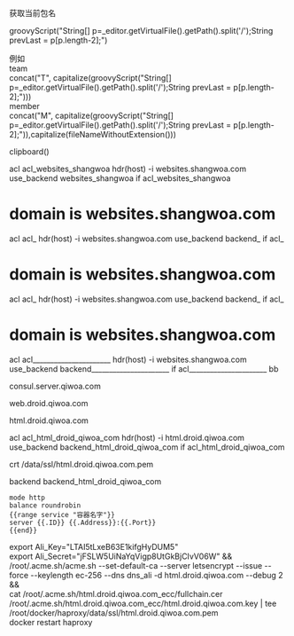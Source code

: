 获取当前包名

groovyScript("String[] p=_editor.getVirtualFile().getPath().split('/');String prevLast = p[p.length-2];")  


例如  
team  
concat("T", capitalize(groovyScript("String[] p=_editor.getVirtualFile().getPath().split('/');String prevLast = p[p.length-2];")))  
member  
concat("M", capitalize(groovyScript("String[] p=_editor.getVirtualFile().getPath().split('/');String prevLast = p[p.length-2];")),capitalize(fileNameWithoutExtension()))

clipboard()

acl acl_websites_shangwoa hdr(host) -i websites.shangwoa.com
use_backend websites_shangwoa if acl_websites_shangwoa



# domain is websites.shangwoa.com
acl acl_ hdr(host) -i websites.shangwoa.com
use_backend backend_ if acl_


# domain is websites.shangwoa.com
acl acl_ hdr(host) -i websites.shangwoa.com
use_backend backend_ if acl_


# domain is websites.shangwoa.com
acl acl______________________ hdr(host) -i websites.shangwoa.com
use_backend backend______________________ if acl______________________
bb

consul.server.qiwoa.com

web.droid.qiwoa.com

html.droid.qiwoa.com



acl acl_html_droid_qiwoa_com hdr(host) -i html.droid.qiwoa.com
use_backend backend_html_droid_qiwoa_com if acl_html_droid_qiwoa_com

crt /data/ssl/html.droid.qiwoa.com.pem

backend backend_html_droid_qiwoa_com

	mode http
	balance roundrobin
	{{range service "容器名字"}}
	server {{.ID}} {{.Address}}:{{.Port}}
	{{end}}

export Ali_Key="LTAI5tLxeB63E1kifgHyDUM5" \
export Ali_Secret="jFSLW5UiNaYqVigp8UtGkBjCIvV06W" &&\
/root/.acme.sh/acme.sh  --set-default-ca  --server  letsencrypt --issue --force --keylength   ec-256  --dns dns_ali -d html.droid.qiwoa.com  --debug 2 &&\
cat /root/.acme.sh/html.droid.qiwoa.com_ecc/fullchain.cer /root/.acme.sh/html.droid.qiwoa.com_ecc/html.droid.qiwoa.com.key | tee /root/docker/haproxy/data/ssl/html.droid.qiwoa.com.pem \
docker restart haproxy

